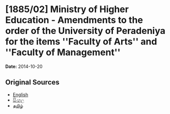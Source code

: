# [1885/02] Ministry of Higher Education - Amendments to the order of the University of Peradeniya for the items ''Faculty of Arts'' and ''Faculty of Management''

**Date:** 2014-10-20

## Original Sources

- [English](https://documents.gov.lk/view/extra-gazettes/2014/10/1885-02_E.pdf)
- [සිංහල](https://documents.gov.lk/view/extra-gazettes/2014/10/1885-02_S.pdf)
- [தமிழ்](https://documents.gov.lk/view/extra-gazettes/2014/10/1885-02_T.pdf)
